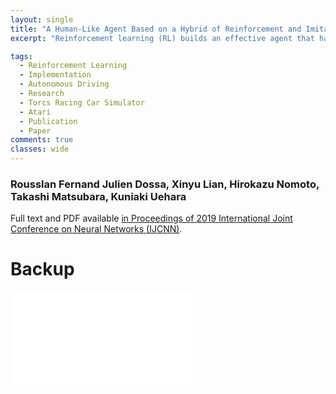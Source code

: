 ```yaml
---
layout: single
title: "A Human-Like Agent Based on a Hybrid of Reinforcement and Imitation Learning"
excerpt: "Reinforcement learning (RL) builds an effective agent that handles tasks in complex and uncertain environments by maximizing future reward. However, the efficiency is insufficient for practical use such as game AI and autonomous driving. An effective but selfish agent conflicts with other humans, and hence the demand of a human-like behavior arises. Imitation learning (IL) has been employed to train an agent to mimic the actions of expert behaviors provided as training data. However, IL tends to build an agent limited in performance by the expert skill, and even worse, the agent exhibits an inconsistent behavior since IL is not goal-oriented. In this paper, we propose a training scheme by mixing RL and IL for both discrete and continuous action space problems. The proposed scheme builds an agent that achieves a performance higher than an agent trained by only IL and exhibits a more human-like behavior than agents trained by RL or IL, validated by human sensitivity. "

tags:
  - Reinforcement Learning
  - Implementation
  - Autonomous Driving
  - Research
  - Torcs Racing Car Simulator
  - Atari
  - Publication
  - Paper
comments: true
classes: wide
---
```


### Rousslan Fernand Julien Dossa, Xinyu Lian, Hirokazu Nomoto, Takashi Matsubara, Kuniaki Uehara

Full text and PDF available [in Proceedings of 2019 International Joint Conference on Neural Networks (IJCNN)](https://ieeexplore.ieee.org/document/8852026).

# Backup

<embed src="/assets/publications/pdfs/2019_ijcnn_human_like_rl_il.pdf" type="application/pdf" />
